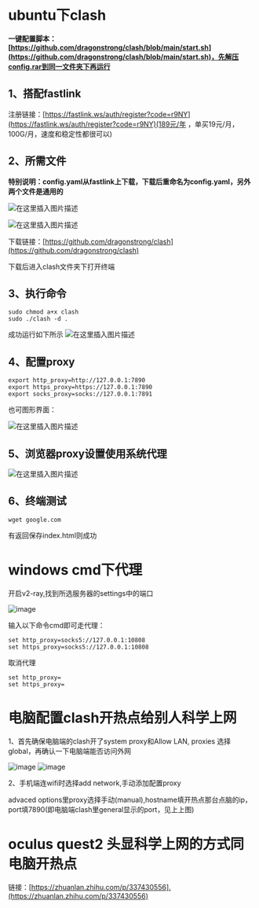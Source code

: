 # ubuntu下clash

**一键配置脚本：[https://github.com/dragonstrong/clash/blob/main/start.sh](https://github.com/dragonstrong/clash/blob/main/start.sh)，先解压config.rar到同一文件夹下再运行**

## 1、搭配fastlink

注册链接：[https://fastlink.ws/auth/register?code=r9NY](https://fastlink.ws/auth/register?code=r9NY)(189元/年  ，单买19元/月，100G/月，速度和稳定性都很可以)


## 2、所需文件

**特别说明：config.yaml从fastlink上下载，下载后重命名为config.yaml，另外两个文件是通用的**

![在这里插入图片描述](https://img-blog.csdnimg.cn/e13fb95b7e11475ab17e4f65b405a8a3.PNG#pic_center)

![在这里插入图片描述](https://img-blog.csdnimg.cn/0eba68be81354afcb5ef1bdccf762efb.PNG?x-oss-process=image/watermark,type_ZmFuZ3poZW5naGVpdGk,shadow_10,text_aHR0cHM6Ly9ibG9nLmNzZG4ubmV0L2RyYWdvbnN0cm9uZw==,size_16,color_FFFFFF,t_70#pic_center)


下载链接：[https://github.com/dragonstrong/clash](https://github.com/dragonstrong/clash)

下载后进入clash文件夹下打开终端

## 3、执行命令

```
sudo chmod a+x clash 
sudo ./clash -d .
```
成功运行如下所示
![在这里插入图片描述](https://img-blog.csdnimg.cn/2c7dd821c5bd4d92bfbaac4c2bc81f04.PNG?x-oss-process=image/watermark,type_ZmFuZ3poZW5naGVpdGk,shadow_10,text_aHR0cHM6Ly9ibG9nLmNzZG4ubmV0L2RyYWdvbnN0cm9uZw==,size_16,color_FFFFFF,t_70#pic_center)

## 4、配置proxy

```
export http_proxy=http://127.0.0.1:7890
export https_proxy=https://127.0.0.1:7890
export socks_proxy=socks://127.0.0.1:7891
```

也可图形界面：

![在这里插入图片描述](https://img-blog.csdnimg.cn/6c4dba4fbf824b0bab17ef2187de0c5d.PNG?x-oss-process=image/watermark,type_ZmFuZ3poZW5naGVpdGk,shadow_10,text_aHR0cHM6Ly9ibG9nLmNzZG4ubmV0L2RyYWdvbnN0cm9uZw==,size_16,color_FFFFFF,t_70#pic_center)

## 5、浏览器proxy设置使用系统代理

![在这里插入图片描述](https://img-blog.csdnimg.cn/b4c76bc2e0fb44f49074e750c2548ad6.PNG?x-oss-process=image/watermark,type_ZmFuZ3poZW5naGVpdGk,shadow_10,text_aHR0cHM6Ly9ibG9nLmNzZG4ubmV0L2RyYWdvbnN0cm9uZw==,size_16,color_FFFFFF,t_70#pic_center)

## 6、终端测试

```
wget google.com
```
有返回保存index.html则成功

# windows cmd下代理
开启v2-ray,找到所选服务器的settings中的端口

![image](https://user-images.githubusercontent.com/32926995/132078585-06b55146-3f48-47e3-be19-9ac6491d3a5a.png)

输入以下命令cmd即可走代理：

```
set http_proxy=socks5://127.0.0.1:10808
set https_proxy=socks5://127.0.0.1:10808
```

取消代理

```
set http_proxy=
set https_proxy=
```

#  电脑配置clash开热点给别人科学上网
1、首先确保电脑端的clash开了system proxy和Allow LAN, proxies 选择global，再确认一下电脑端能否访问外网

![image](https://user-images.githubusercontent.com/32926995/132190932-75612b45-f354-4053-85fc-797baff58588.png)
![image](https://user-images.githubusercontent.com/32926995/132191240-975b2d57-17da-42d5-8720-ece7dccd2539.png)


2、手机端连wifi时选择add network,手动添加配置proxy

advaced options里proxy选择手动(manual),hostname填开热点那台点脑的ip，port填7890(即电脑端clash里general显示的port，见上上图)

#  oculus quest2 头显科学上网的方式同电脑开热点

链接：[https://zhuanlan.zhihu.com/p/337430556].(https://zhuanlan.zhihu.com/p/337430556)
